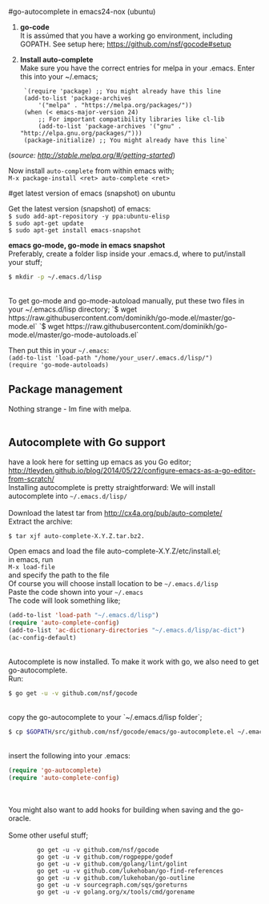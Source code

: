 #go-autocomplete in emacs24-nox (ubuntu)
1. **go-code**  
   It is assúmed that you have a working go environment, including GOPATH. See setup here; https://github.com/nsf/gocode#setup  
2. **Install auto-complete**  
   Make sure you have the correct entries for melpa in your .emacs. Enter this into your ~/.emacs;  

		`(require 'package) ;; You might already have this line  
		(add-to-list 'package-archives    
			'("melpa" . "https://melpa.org/packages/"))    
		(when (< emacs-major-version 24)  
			;; For important compatibility libraries like cl-lib  
			(add-to-list 'package-archives '("gnu" . "http://elpa.gnu.org/packages/")))    
		(package-initialize) ;; You might already have this line`  
		
(_source: http://stable.melpa.org/#/getting-started_)

Now install `auto-complete` from within emacs with;  
`M-x package-install <ret> auto-complete <ret>`  

 



#get latest version of emacs (snapshot) on ubuntu  

Get the latest version (snapshot) of emacs:  
	`$ sudo add-apt-repository -y ppa:ubuntu-elisp`  
	`$ sudo apt-get update`  
	`$ sudo apt-get install emacs-snapshot`

**emacs go-mode, go-mode in emacs snapshot**  
Preferably, create a folder lisp inside your .emacs.d, where to put/install your stuff;

```bash
$ mkdir -p ~/.emacs.d/lisp
```

<br>
To get go-mode and go-mode-autoload manually, put these two files in your ~/.emacs.d/lisp directory;  
`$ wget https://raw.githubusercontent.com/dominikh/go-mode.el/master/go-mode.el`  
`$ wget https://raw.githubusercontent.com/dominikh/go-mode.el/master/go-mode-autoloads.el`  

Then put this in your `~/.emacs`:  
		`(add-to-list 'load-path "/home/your_user/.emacs.d/lisp/")`  
		`(require 'go-mode-autoloads)`

## Package management
Nothing strange - Im fine with melpa.
<br>
<br>
## Autocomplete with Go support
have a look here for setting up emacs as you Go editor;
<br>http://tleyden.github.io/blog/2014/05/22/configure-emacs-as-a-go-editor-from-scratch/
<br>
Installing autocomplete is pretty straightforward:
We will install autocomplete into `~/.emacs.d/lisp/`<br>
<br>Download the latest tar from http://cx4a.org/pub/auto-complete/
<br>
Extract the archive:

```bash
$ tar xjf auto-complete-X.Y.Z.tar.bz2.
```

Open emacs and load the file auto-complete-X.Y.Z/etc/install.el;<br>
in emacs, run <br>
`M-x load-file`
<br>
and specify the path to the file
<br>
Of course you will choose install location to be `~/.emacs.d/lisp`<br>
Paste the code shown into your `~/.emacs`<br>
The code will look something like;<br>

```lisp
(add-to-list 'load-path "~/.emacs.d/lisp")
(require 'auto-complete-config)
(add-to-list 'ac-dictionary-directories "~/.emacs.d/lisp/ac-dict")
(ac-config-default)
```

<br>
Autocomplete is now installed. To make it work with go, we also need to get go-autocomplete.
<br>
Run:<br>


```bash
$ go get -u -v github.com/nsf/gocode
```

<br>
copy the go-autocomplete to your `~/.emacs.d/lisp folder`;

```bash
$ cp $GOPATH/src/github.com/nsf/gocode/emacs/go-autocomplete.el ~/.emacs.d/lisp
```
	  
<br>
insert the following into your .emacs:
<br>

```lisp
(require 'go-autocomplete)
(require 'auto-complete-config)
```
<br>
<br>
You might also want to add hooks for building when saving and the go-oracle.  
<br>
<br>
Some other useful stuff;  

			go get -u -v github.com/nsf/gocode  
			go get -u -v github.com/rogpeppe/godef  
			go get -u -v github.com/golang/lint/golint  
			go get -u -v github.com/lukehoban/go-find-references  
			go get -u -v github.com/lukehoban/go-outline  
			go get -u -v sourcegraph.com/sqs/goreturns  
			go get -u -v golang.org/x/tools/cmd/gorename  

